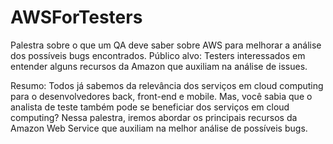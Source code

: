 # AWSForTesters
Palestra sobre o que um QA deve saber sobre AWS para melhorar a análise dos possíveis bugs encontrados.
Público alvo: Testers interessados em entender alguns recursos da Amazon que auxiliam na análise de issues.

Resumo:
Todos já sabemos da relevância dos serviços em cloud computing para o desenvolvedores back, front-end e mobile.
Mas, você sabia que o analista de teste também pode se beneficiar dos serviços em cloud computing?
Nessa palestra, iremos abordar os principais recursos da Amazon Web Service que auxiliam na melhor análise de possíveis bugs.

